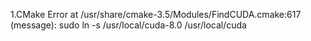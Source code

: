 1.CMake Error at /usr/share/cmake-3.5/Modules/FindCUDA.cmake:617 (message):   sudo ln -s /usr/local/cuda-8.0 /usr/local/cuda  
